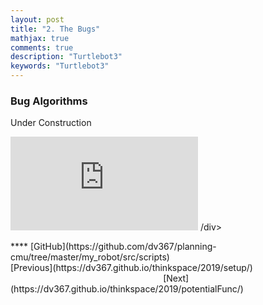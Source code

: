 ```yaml
---
layout: post
title: "2. The Bugs"
mathjax: true
comments: true
description: "Turtlebot3"
keywords: "Turtlebot3"
---  
```


### Bug Algorithms
Under Construction

<p align="center">
<div class="video-container">
<iframe src="https://www.youtube.com/embed/CHuY9NROrJA" frameborder="0" allow="accelerometer; autoplay; encrypted-media; gyroscope; picture-in-picture" allowfullscreen></iframe>
 /div>
</p>
**</>** [GitHub](https://github.com/dv367/planning-cmu/tree/master/my_robot/src/scripts)

<div class="divider"></div>
[Previous](https://dv367.github.io/thinkspace/2019/setup/) &nbsp;&nbsp;&nbsp;&nbsp;&nbsp;&nbsp;&nbsp;&nbsp;&nbsp;&nbsp;&nbsp;&nbsp;&nbsp;&nbsp;&nbsp;&nbsp;&nbsp;&nbsp;&nbsp;&nbsp;&nbsp;&nbsp;&nbsp;&nbsp;&nbsp;&nbsp;&nbsp;&nbsp;&nbsp;&nbsp;&nbsp;&nbsp;&nbsp;&nbsp;&nbsp;&nbsp;&nbsp;&nbsp;&nbsp;&nbsp;&nbsp;&nbsp;&nbsp;&nbsp;&nbsp;&nbsp;&nbsp;&nbsp;&nbsp;&nbsp;&nbsp;&nbsp;&nbsp;&nbsp;&nbsp;&nbsp;&nbsp;&nbsp;&nbsp;&nbsp;&nbsp; [Next](https://dv367.github.io/thinkspace/2019/potentialFunc/)
<div class="divider"></div>

